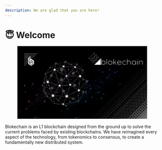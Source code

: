 ```yaml
---
description: We are glad that you are here!
---
```


# 😇 Welcome

<figure><img src=".gitbook/assets/preview-logo.png.png" alt=""><figcaption></figcaption></figure>

Blokechain is an L1 blockchain designed from the ground up to solve the current problems faced by existing blockchains. We have reimagined every aspect of the technology, from tokenomics to consensus, to create a fundamentally new distributed system.
